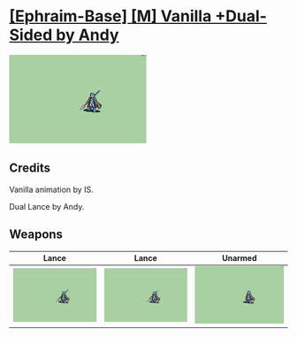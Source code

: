 # [\[Ephraim-Base\] \[M\] Vanilla +Dual-Sided by Andy](./)

<img src="./2.%20Lance/Lance_000.png" alt="[Ephraim-Base] [M] Vanilla +Dual-Sided by Andy standing" />

## Credits

Vanilla animation by IS.

Dual Lance by Andy.

## Weapons


|Lance |Lance |Unarmed |
|  :---: | :---: | :---: |
| <img alt="Lance animation" src="./2.%20Lance/Lance.gif" /> | <img alt="Lance animation" src="./2.%20Lance%20(Dual)/Lance.gif" /> | <img alt="Unarmed animation" src="./8.%20Unarmed/Unarmed.gif" /> |
